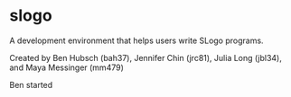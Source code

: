 # slogo

A development environment that helps users write SLogo programs.

Created by Ben Hubsch (bah37), Jennifer Chin (jrc81), Julia Long (jbl34), and Maya Messinger (mm479)

Ben started